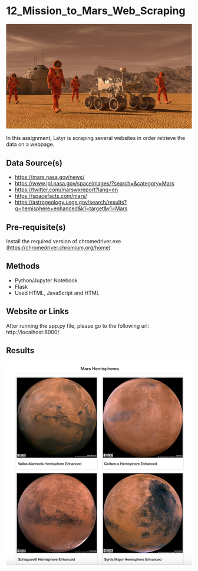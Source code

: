 # 12_Mission_to_Mars_Web_Scraping 

<p align="center">
  <img src="000_Instructions/Images/mission_to_mars.png">
</p>

In this assignment, Latyr is scraping several websites in order retrieve the data on a webpage.

## Data Source(s)
* https://mars.nasa.gov/news/
* https://www.jpl.nasa.gov/spaceimages/?search=&category=Mars
* https://twitter.com/marswxreport?lang=en
* https://spacefacts.com/mars/
* https://astrogeology.usgs.gov/search/results?q=hemisphere+enhanced&k1=target&v1=Mars


## Pre-requisite(s)
Install the required version of chromedriver.exe (https://chromedriver.chromium.org/home)

## Methods
* Python/Jupyter Notebook
* Flask
* Used HTML, JavaScript and HTML

## Website or Links
After running the app.py file, please go to the following url: http://localhost:8000/

## Results
![GitHub Logo](000_Instructions/Images/final_app_part2.png)
